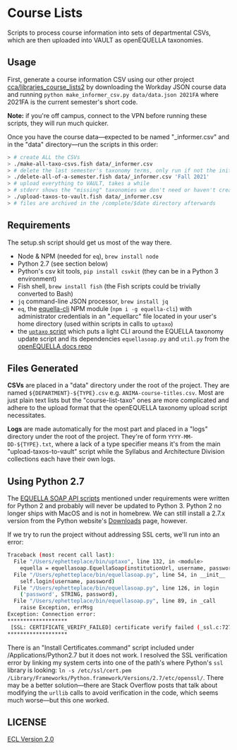 # Course Lists

Scripts to process course information into sets of departmental CSVs, which are then uploaded into VAULT as openEQUELLA taxonomies.

## Usage

First, generate a course information CSV using our other project [cca/libraries_course_lists2](https://github.com/cca/libraries_course_lists2) by downloading the Workday JSON course data and running `python make_informer_csv.py data/data.json 2021FA` where 2021FA is the current semester's short code.

**Note:** if you're off campus, connect to the VPN before running these scripts, they will run much quicker.

Once you have the course data—expected to be named "\_informer.csv" and in the "data" directory—run the scripts in this order:

```sh
> # create ALL the CSVs
> ./make-all-taxo-csvs.fish data/_informer.csv
> # delete the last semester's taxonomy terms, only run if not the initial upload
> ./delete-all-of-a-semester.fish data/_informer.csv 'Fall 2021'
> # upload everything to VAULT, takes a while
> # stderr shows the "missing" taxonomies we don't need or haven't created yet
> ./upload-taxos-to-vault.fish data/_informer.csv
> # files are archived in the /complete/$date directory afterwards
```

## Requirements

The setup.sh script should get us most of the way there.

- Node & NPM (needed for `eq`), `brew install node`
- Python 2.7 (see section below)
- Python's csv kit tools, `pip install csvkit` (they can be in a Python 3 environment)
- Fish shell, `brew install fish` (the Fish scripts could be trivially converted to Bash)
- `jq` command-line JSON processor, `brew install jq`
- `eq`, the [equella-cli](https://github.com/cca/equella_cli) NPM module (`npm i -g equella-cli`) with administrator credentials in an ".equellarc" file located in your user's home directory (used within scripts in calls to `uptaxo`)
- the [`uptaxo` script](https://gist.github.com/phette23/9bec679b7b677af7e396e8a40e7a7047) which puts a light CLI around the EQUELLA taxonomy update script and its dependencies `equellasoap.py` and `util.py` from the [openEQUELLA docs repo](https://github.com/openequella/openequella.github.io/tree/master/example-scripts/SOAP/python)

## Files Generated

**CSVs** are placed in a "data" directory under the root of the project. They are named `${DEPARTMENT}-${TYPE}.csv` e.g. `ANIMA-course-titles.csv`. Most are just plain text lists but the "course-list-taxo" ones are more complicated and adhere to the upload format that the openEQUELLA taxonomy upload script necessitates.

**Logs** are made automatically for the most part and placed in a "logs" directory under the root of the project. They're of form `YYYY-MM-DD-${TYPE}.txt`, where a lack of a type specifier means it's from the main "upload-taxos-to-vault" script while the Syllabus and Architecture Division collections each have their own logs.

## Using Python 2.7

The [EQUELLA SOAP API scripts](https://github.com/openequella/openequella.github.io/tree/master/example-scripts/SOAP/python) mentioned under requirements were written for Python 2 and probably will never be updated to Python 3. Python 2 no longer ships with MacOS and is not in homebrew. We can still install a 2.7.x version from the Python website's [Downloads](https://www.python.org/downloads/) page, however.

If we try to run the project without addressing SSL certs, we'll run into an error:

```sh
Traceback (most recent call last):
  File "/Users/ephetteplace/bin/uptaxo", line 132, in <module>
    equella = equellasoap.EquellaSoap(institutionUrl, username, password, proxyUrl)
  File "/Users/ephetteplace/bin/equellasoap.py", line 54, in __init__
    self.login(username, password)
  File "/Users/ephetteplace/bin/equellasoap.py", line 126, in login
    ('password', STRING, password),
  File "/Users/ephetteplace/bin/equellasoap.py", line 89, in _call
    raise Exception, errMsg
Exception: Connection error:
*******************
 [SSL: CERTIFICATE_VERIFY_FAILED] certificate verify failed (_ssl.c:727)
*******************
```

There is an "Install Certificates.command" script included under /Applications/Python2.7 but it does not work. I resolved the SSL verification error by linking my system certs into one of the path's where Python's `ssl` library is looking: `ln -s /etc/ssl/cert.pem /Library/Frameworks/Python.framework/Versions/2.7/etc/openssl/`. There may be a better solution—there are Stack Overflow posts that talk about modifying the `urllib` calls to avoid verification in the code, which seems much worse—but this one worked.

## LICENSE

[ECL Version 2.0](https://opensource.org/licenses/ECL-2.0)
